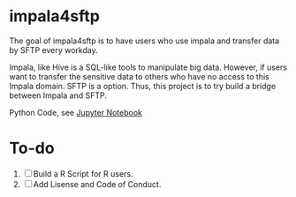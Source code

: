 
<!-- README.md is generated from README.Rmd. Please edit that file -->
impala4sftp
===========

The goal of impala4sftp is to have users who use impala and transfer data by SFTP every workday.

Impala, like Hive is a SQL-like tools to manipulate big data. However, if users want to transfer the sensitive data to others who have no access to this Impala domain. SFTP is a option. Thus, this project is to try build a bridge between Impala and SFTP.

Python Code, see [Jupyter Notebook](impala4sftp.ipynb)

To-do
=====

1.  <input type="checkbox" id="checkbox1" class="styled">Build a R Script for R users.
2.  <input type="checkbox" id="checkbox1" class="styled">Add Lisense and Code of Conduct.

